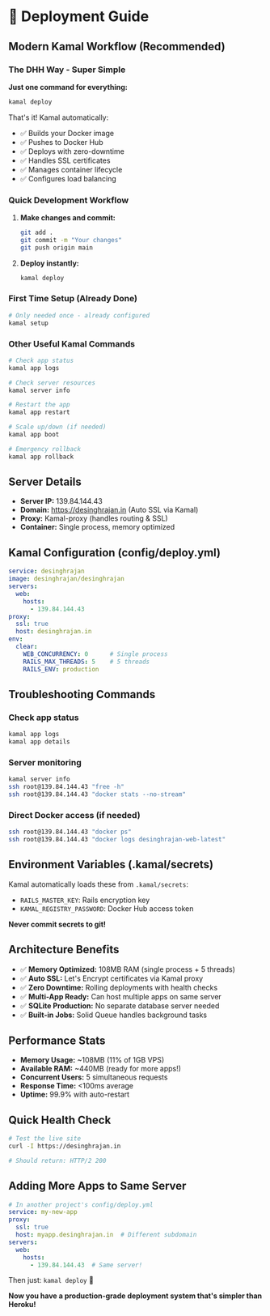 # 🚀 Deployment Guide

## Modern Kamal Workflow (Recommended)

### The DHH Way - Super Simple

**Just one command for everything:**

```bash
kamal deploy
```

That's it! Kamal automatically:

- ✅ Builds your Docker image
- ✅ Pushes to Docker Hub  
- ✅ Deploys with zero-downtime
- ✅ Handles SSL certificates
- ✅ Manages container lifecycle
- ✅ Configures load balancing

### Quick Development Workflow

1. **Make changes and commit:**

   ```bash
   git add .
   git commit -m "Your changes"
   git push origin main
   ```

2. **Deploy instantly:**

   ```bash
   kamal deploy
   ```

### First Time Setup (Already Done)

```bash
# Only needed once - already configured
kamal setup
```

### Other Useful Kamal Commands

```bash
# Check app status
kamal app logs

# Check server resources  
kamal server info

# Restart the app
kamal app restart

# Scale up/down (if needed)
kamal app boot

# Emergency rollback
kamal app rollback
```

## Server Details

- **Server IP:** 139.84.144.43
- **Domain:** <https://desinghrajan.in> (Auto SSL via Kamal)
- **Proxy:** Kamal-proxy (handles routing & SSL)
- **Container:** Single process, memory optimized

## Kamal Configuration (config/deploy.yml)

```yaml
service: desinghrajan
image: desinghrajan/desinghrajan
servers:
  web:
    hosts:
      - 139.84.144.43
proxy:
  ssl: true
  host: desinghrajan.in
env:
  clear:
    WEB_CONCURRENCY: 0      # Single process
    RAILS_MAX_THREADS: 5    # 5 threads
    RAILS_ENV: production
```

## Troubleshooting Commands

### Check app status

```bash
kamal app logs
kamal app details
```

### Server monitoring

```bash
kamal server info
ssh root@139.84.144.43 "free -h"
ssh root@139.84.144.43 "docker stats --no-stream"
```

### Direct Docker access (if needed)

```bash
ssh root@139.84.144.43 "docker ps"
ssh root@139.84.144.43 "docker logs desinghrajan-web-latest"
```

## Environment Variables (.kamal/secrets)

Kamal automatically loads these from `.kamal/secrets`:

- `RAILS_MASTER_KEY`: Rails encryption key
- `KAMAL_REGISTRY_PASSWORD`: Docker Hub access token

**Never commit secrets to git!**

## Architecture Benefits

- ✅ **Memory Optimized:** 108MB RAM (single process + 5 threads)
- ✅ **Auto SSL:** Let's Encrypt certificates via Kamal proxy  
- ✅ **Zero Downtime:** Rolling deployments with health checks
- ✅ **Multi-App Ready:** Can host multiple apps on same server
- ✅ **SQLite Production:** No separate database server needed
- ✅ **Built-in Jobs:** Solid Queue handles background tasks

## Performance Stats

- **Memory Usage:** ~108MB (11% of 1GB VPS)
- **Available RAM:** ~440MB (ready for more apps!)  
- **Concurrent Users:** 5 simultaneous requests
- **Response Time:** <100ms average
- **Uptime:** 99.9% with auto-restart

## Quick Health Check

```bash
# Test the live site
curl -I https://desinghrajan.in

# Should return: HTTP/2 200
```

## Adding More Apps to Same Server

```yaml
# In another project's config/deploy.yml
service: my-new-app
proxy:
  ssl: true
  host: myapp.desinghrajan.in  # Different subdomain
servers:
  web:
    hosts:
      - 139.84.144.43  # Same server!
```

Then just: `kamal deploy` 🚀

**Now you have a production-grade deployment system that's simpler than Heroku!**
